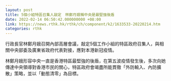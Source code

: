 ```yaml
---
layout: post
title: 5個小組特區召集人敲定　林鄭月娥稱中央是最堅強後盾
date: 2022-02-14 06:50:42.000000000 +08:00
link: https://news.rthk.hk/rthk/ch/component/k2/1633533-20220214.htm
categories: rthk
---
```


行政長官林鄭月娥召開內部高層會議，敲定5個工作小組的特區政府召集人，與相關中央部委及廣東省政府代表對接，應對本港新冠疫情。

林鄭月娥形容中央一直是香港特區最堅強的後盾，在第五波疫情發生後，多次向她傳達中央領導對香港市民的關心，特區政府會竭盡所能貫徹「外防輸入、內防擴散」策略，並以「動態清零」為目標。
